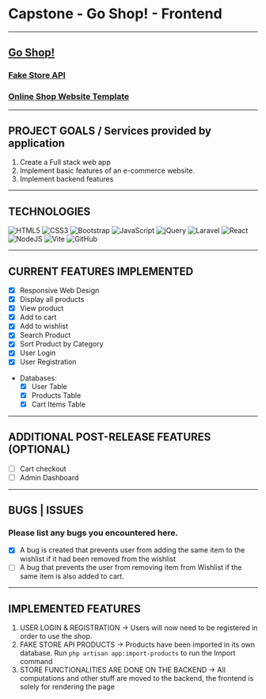 # Capstone - Go Shop! - Frontend
---
## [Go Shop!](https://goshopfront.store/)

### [Fake Store API](https://fakestoreapi.com/)
### [Online Shop Website Template](https://drive.google.com/drive/folders/1kq7xfOW-v_mEF2T6ih_xw-hJyr9k1GnL)
---

## PROJECT GOALS / Services provided by application
1. Create a Full stack web app
2. Implement basic features of an e-commerce website.
3. Implement backend features

---

## TECHNOLOGIES
![HTML5](https://img.shields.io/badge/html5-%23E34F26.svg?style=for-the-badge&logo=html5&logoColor=white)
![CSS3](https://img.shields.io/badge/css3-%231572B6.svg?style=for-the-badge&logo=css3&logoColor=white)
![Bootstrap](https://img.shields.io/badge/bootstrap-%23563D7C.svg?style=for-the-badge&logo=bootstrap&logoColor=white)
![JavaScript](https://img.shields.io/badge/javascript-%23323330.svg?style=for-the-badge&logo=javascript&logoColor=%23F7DF1E)
![jQuery](https://img.shields.io/badge/jquery-%230769AD.svg?style=for-the-badge&logo=jquery&logoColor=white)
![Laravel](https://img.shields.io/badge/laravel-%23FF2D20.svg?style=for-the-badge&logo=laravel&logoColor=white)
![React](https://img.shields.io/badge/react-%2320232a.svg?style=for-the-badge&logo=react&logoColor=%2361DAFB)
![NodeJS](https://img.shields.io/badge/node.js-6DA55F?style=for-the-badge&logo=node.js&logoColor=white)
![Vite](https://img.shields.io/badge/vite-%23646CFF.svg?style=for-the-badge&logo=vite&logoColor=white)
![GitHub](https://img.shields.io/badge/github-%23121011.svg?style=for-the-badge&logo=github&logoColor=white)


---

## CURRENT FEATURES IMPLEMENTED
- [x] Responsive Web Design
- [x] Display all products   
- [x] View product
- [x] Add to cart
- [x] Add to wishlist
- [x] Search Product
- [x] Sort Product by Category
- [x] User Login
- [x] User Registration 
- Databases:
    - [x] User Table
    - [x] Products Table
    - [x] Cart Items Table

---

## ADDITIONAL POST-RELEASE FEATURES (OPTIONAL)
- [ ] Cart checkout
- [ ] Admin Dashboard

--- 

## BUGS | ISSUES
### Please list any bugs you encountered here.
- [x] A bug is created that prevents user from adding the same item to the wishlist if it had been removed from the wishlist
- [ ] A bug that prevents the user from removing item from Wishlist if the same item is also added to cart.

---

## IMPLEMENTED FEATURES
1.  USER LOGIN & REGISTRATION -> Users will now need to be registered in order to use the shop.
2.  FAKE STORE API PRODUCTS -> Products have been imported in its own database. Run `php artisan app:import-products` to run the Import command
3.  STORE FUNCTIONALITIES ARE DONE ON THE BACKEND -> All computations and other stuff are moved to the backend, the frontend is solely for rendering the page
 

